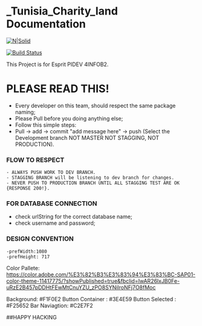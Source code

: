 # _Tunisia_Charity_land Documentation

[![N|Solid](https://cldup.com/dTxpPi9lDf.thumb.png)](https://nodesource.com/products/nsolid)

[![Build Status](https://travis-ci.org/joemccann/dillinger.svg?branch=master)](https://travis-ci.org/joemccann/dillinger)

This Project is for Esprit PIDEV 4INFOB2.



# PLEASE READ THIS!

  - Every developer on this team, should respect the same package naming; 
  - Please Pull before you doing anything else;
  - Follow this simple steps:
  - Pull -> add -> commit "add message here" -> push (Select the Development branch NOT MASTER NOT STAGGING, NOT PRODUCTION).

### FLOW TO RESPECT

    - ALWAYS PUSH WORK TO DEV BRANCH.
    - STAGGING BRANCH will be listening to dev branch for changes.
    - NEVER PUSH TO PRODUCTION BRANCH UNTIL ALL STAGGING TEST ARE OK {RESPONSE 200!}.



### FOR DATABASE CONNECTION
  - check urlString for the correct database name;
  - check username and password;
  

### DESIGN CONVENTION
    -prefWidth:1080
    -prefHeight: 717
  
  Color Pallete: https://color.adobe.com/%E3%82%B3%E3%83%94%E3%83%BC-SAP01-color-theme-11417775/?showPublished=true&fbclid=IwAR26lxJB0Fe-uRzE2B457pDDHtFEwMtCnuYZU_zPO8SYNiIroNFj7O8fMoc
  
  Background: #F1F0E2
  Button Container : #3E4E59
  Button Selected : #F25652
  Bar Naviagtion: #C2E7F2
  
##HAPPY HACKING 